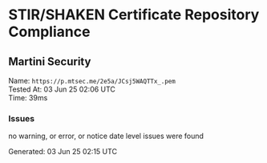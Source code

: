 # STIR/SHAKEN Certificate Repository Compliance

## Martini Security

Name: `https://p.mtsec.me/2e5a/JCsj5WAQTTx_.pem`\
Tested At: 03 Jun 25 02:06 UTC\
Time: 39ms

### Issues

no warning, or error, or notice date level issues were found

Generated: 03 Jun 25 02:15 UTC